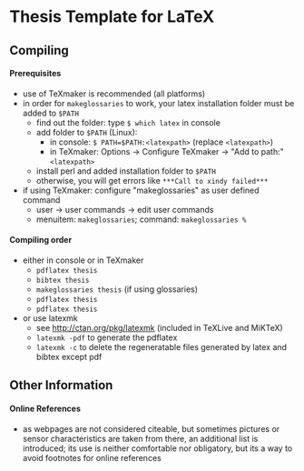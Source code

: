 # Thesis Template for LaTeX

## Compiling

#### Prerequisites
- use of TeXmaker is recommended (all platforms)
- in order for `makeglossaries` to work, your latex installation folder must be added to `$PATH`
  - find out the folder: type `$ which latex` in console
  - add folder to `$PATH` (Linux):
    - in console: `$ PATH=$PATH:<latexpath>` (replace `<latexpath>`)
    - in TeXmaker: Options -> Configure TeXmaker -> "Add to path:" `<latexpath>`
  - install perl and added installation folder to `$PATH`
  - otherwise, you will get errors like `***Call to xindy failed***`
- if using TeXmaker: configure "makeglossaries" as user defined command
  - user -> user commands -> edit user commands
  - menuitem: `makeglossaries`; command: `makeglossaries %`

#### Compiling order
- either in console or in TeXmaker
  - `pdflatex thesis`
  - `bibtex thesis`
  - `makeglossaries thesis` (if using glossaries)
  - `pdflatex thesis`
  - `pdflatex thesis`
- or use latexmk
  - see http://ctan.org/pkg/latexmk (included in TeXLive and MiKTeX)
  - `latexmk -pdf` to generate the pdflatex
  - `latexmk -c` to delete the regeneratable files generated by latex and bibtex except pdf

## Other Information

#### Online References
- as webpages are not considered citeable, but sometimes pictures or sensor characteristics are taken from there, an
additional list is introduced; its use is neither comfortable nor obligatory, but its a way to avoid footnotes for
online references